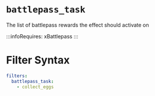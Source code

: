 # `battlepass_task`

The list of battlepass rewards the effect should activate on

:::infoRequires:
xBattlepass
:::
# Filter Syntax
```yaml
filters:
  battlepass_task: 
    - collect_eggs
```
